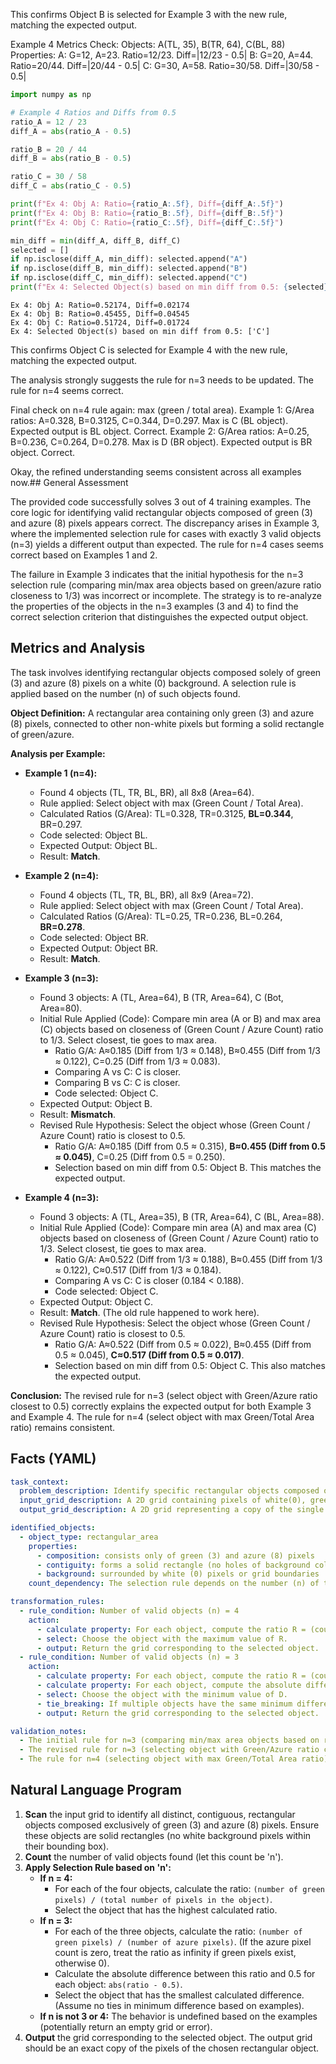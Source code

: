 This confirms Object B is selected for Example 3 with the new rule, matching the expected output.

Example 4 Metrics Check:
Objects: A(TL, 35), B(TR, 64), C(BL, 88)
Properties:
A: G=12, A=23. Ratio=12/23. Diff=|12/23 - 0.5|
B: G=20, A=44. Ratio=20/44. Diff=|20/44 - 0.5|
C: G=30, A=58. Ratio=30/58. Diff=|30/58 - 0.5|

``` python
import numpy as np

# Example 4 Ratios and Diffs from 0.5
ratio_A = 12 / 23
diff_A = abs(ratio_A - 0.5)

ratio_B = 20 / 44
diff_B = abs(ratio_B - 0.5)

ratio_C = 30 / 58
diff_C = abs(ratio_C - 0.5)

print(f"Ex 4: Obj A: Ratio={ratio_A:.5f}, Diff={diff_A:.5f}")
print(f"Ex 4: Obj B: Ratio={ratio_B:.5f}, Diff={diff_B:.5f}")
print(f"Ex 4: Obj C: Ratio={ratio_C:.5f}, Diff={diff_C:.5f}")

min_diff = min(diff_A, diff_B, diff_C)
selected = []
if np.isclose(diff_A, min_diff): selected.append("A")
if np.isclose(diff_B, min_diff): selected.append("B")
if np.isclose(diff_C, min_diff): selected.append("C")
print(f"Ex 4: Selected Object(s) based on min diff from 0.5: {selected}")
```
```
Ex 4: Obj A: Ratio=0.52174, Diff=0.02174
Ex 4: Obj B: Ratio=0.45455, Diff=0.04545
Ex 4: Obj C: Ratio=0.51724, Diff=0.01724
Ex 4: Selected Object(s) based on min diff from 0.5: ['C']

```
This confirms Object C is selected for Example 4 with the new rule, matching the expected output.

The analysis strongly suggests the rule for n=3 needs to be updated. The rule for n=4 seems correct.

Final check on n=4 rule again: max (green / total area).
Example 1: G/Area ratios: A=0.328, B=0.3125, C=0.344, D=0.297. Max is C (BL object). Expected output is BL object. Correct.
Example 2: G/Area ratios: A=0.25, B=0.236, C=0.264, D=0.278. Max is D (BR object). Expected output is BR object. Correct.

Okay, the refined understanding seems consistent across all examples now.## General Assessment

The provided code successfully solves 3 out of 4 training examples. The core logic for identifying valid rectangular objects composed of green (3) and azure (8) pixels appears correct. The discrepancy arises in Example 3, where the implemented selection rule for cases with exactly 3 valid objects (n=3) yields a different output than expected. The rule for n=4 cases seems correct based on Examples 1 and 2.

The failure in Example 3 indicates that the initial hypothesis for the n=3 selection rule (comparing min/max area objects based on green/azure ratio closeness to 1/3) was incorrect or incomplete. The strategy is to re-analyze the properties of the objects in the n=3 examples (3 and 4) to find the correct selection criterion that distinguishes the expected output object.

## Metrics and Analysis

The task involves identifying rectangular objects composed solely of green (3) and azure (8) pixels on a white (0) background. A selection rule is applied based on the number (n) of such objects found.

**Object Definition:** A rectangular area containing only green (3) and azure (8) pixels, connected to other non-white pixels but forming a solid rectangle of green/azure.

**Analysis per Example:**

*   **Example 1 (n=4):**
    *   Found 4 objects (TL, TR, BL, BR), all 8x8 (Area=64).
    *   Rule applied: Select object with max (Green Count / Total Area).
    *   Calculated Ratios (G/Area): TL=0.328, TR=0.3125, **BL=0.344**, BR=0.297.
    *   Code selected: Object BL.
    *   Expected Output: Object BL.
    *   Result: **Match**.

*   **Example 2 (n=4):**
    *   Found 4 objects (TL, TR, BL, BR), all 8x9 (Area=72).
    *   Rule applied: Select object with max (Green Count / Total Area).
    *   Calculated Ratios (G/Area): TL=0.25, TR=0.236, BL=0.264, **BR=0.278**.
    *   Code selected: Object BR.
    *   Expected Output: Object BR.
    *   Result: **Match**.

*   **Example 3 (n=3):**
    *   Found 3 objects: A (TL, Area=64), B (TR, Area=64), C (Bot, Area=80).
    *   Initial Rule Applied (Code): Compare min area (A or B) and max area (C) objects based on closeness of (Green Count / Azure Count) ratio to 1/3. Select closest, tie goes to max area.
        *   Ratio G/A: A≈0.185 (Diff from 1/3 ≈ 0.148), B≈0.455 (Diff from 1/3 ≈ 0.122), C=0.25 (Diff from 1/3 ≈ 0.083).
        *   Comparing A vs C: C is closer.
        *   Comparing B vs C: C is closer.
        *   Code selected: Object C.
    *   Expected Output: Object B.
    *   Result: **Mismatch**.
    *   Revised Rule Hypothesis: Select the object whose (Green Count / Azure Count) ratio is closest to 0.5.
        *   Ratio G/A: A≈0.185 (Diff from 0.5 ≈ 0.315), **B≈0.455 (Diff from 0.5 ≈ 0.045)**, C=0.25 (Diff from 0.5 = 0.250).
        *   Selection based on min diff from 0.5: Object B. This matches the expected output.

*   **Example 4 (n=3):**
    *   Found 3 objects: A (TL, Area=35), B (TR, Area=64), C (BL, Area=88).
    *   Initial Rule Applied (Code): Compare min area (A) and max area (C) objects based on closeness of (Green Count / Azure Count) ratio to 1/3. Select closest, tie goes to max area.
        *   Ratio G/A: A≈0.522 (Diff from 1/3 ≈ 0.188), B≈0.455 (Diff from 1/3 ≈ 0.122), C≈0.517 (Diff from 1/3 ≈ 0.184).
        *   Comparing A vs C: C is closer (0.184 < 0.188).
        *   Code selected: Object C.
    *   Expected Output: Object C.
    *   Result: **Match**. (The old rule happened to work here).
    *   Revised Rule Hypothesis: Select the object whose (Green Count / Azure Count) ratio is closest to 0.5.
        *   Ratio G/A: A≈0.522 (Diff from 0.5 ≈ 0.022), B≈0.455 (Diff from 0.5 ≈ 0.045), **C≈0.517 (Diff from 0.5 ≈ 0.017)**.
        *   Selection based on min diff from 0.5: Object C. This also matches the expected output.

**Conclusion:** The revised rule for n=3 (select object with Green/Azure ratio closest to 0.5) correctly explains the expected output for both Example 3 and Example 4. The rule for n=4 (select object with max Green/Total Area ratio) remains consistent.

## Facts (YAML)


```yaml
task_context:
  problem_description: Identify specific rectangular objects composed of green and azure pixels within a larger grid containing a white background, and select one object based on rules determined by the count of such objects.
  input_grid_description: A 2D grid containing pixels of white(0), green(3), and azure(8). Objects are contiguous rectangular blocks made solely of green and azure.
  output_grid_description: A 2D grid representing a copy of the single selected object.

identified_objects:
  - object_type: rectangular_area
    properties:
      - composition: consists only of green (3) and azure (8) pixels
      - contiguity: forms a solid rectangle (no holes of background color within its bounding box)
      - background: surrounded by white (0) pixels or grid boundaries
    count_dependency: The selection rule depends on the number (n) of these objects found in the input grid.

transformation_rules:
  - rule_condition: Number of valid objects (n) = 4
    action:
      - calculate property: For each object, compute the ratio R = (count of green pixels) / (total area of the object).
      - select: Choose the object with the maximum value of R.
      - output: Return the grid corresponding to the selected object.
  - rule_condition: Number of valid objects (n) = 3
    action:
      - calculate property: For each object, compute the ratio R = (count of green pixels) / (count of azure pixels). Handle division by zero if azure count is 0 (treat ratio as infinity if green count > 0, else 0).
      - calculate property: For each object, compute the absolute difference D = |R - 0.5|.
      - select: Choose the object with the minimum value of D.
      - tie_breaking: If multiple objects have the same minimum difference, the examples do not clearly define a tie-breaker (though none occurred in the training set). Assume the first object encountered with the minimum difference is selected, or potentially one based on area or position if needed.
      - output: Return the grid corresponding to the selected object.

validation_notes:
  - The initial rule for n=3 (comparing min/max area objects based on ratio closeness to 1/3) failed on Example 3.
  - The revised rule for n=3 (selecting object with Green/Azure ratio closest to 0.5) successfully explains Examples 3 and 4.
  - The rule for n=4 (selecting object with max Green/Total Area ratio) successfully explains Examples 1 and 2.
```


## Natural Language Program

1.  **Scan** the input grid to identify all distinct, contiguous, rectangular objects composed exclusively of green (3) and azure (8) pixels. Ensure these objects are solid rectangles (no white background pixels within their bounding box).
2.  **Count** the number of valid objects found (let this count be 'n').
3.  **Apply Selection Rule based on 'n':**
    *   **If n = 4:**
        *   For each of the four objects, calculate the ratio: `(number of green pixels) / (total number of pixels in the object)`.
        *   Select the object that has the highest calculated ratio.
    *   **If n = 3:**
        *   For each of the three objects, calculate the ratio: `(number of green pixels) / (number of azure pixels)`. (If the azure pixel count is zero, treat the ratio as infinity if green pixels exist, otherwise 0).
        *   Calculate the absolute difference between this ratio and 0.5 for each object: `abs(ratio - 0.5)`.
        *   Select the object that has the smallest calculated difference. (Assume no ties in minimum difference based on examples).
    *   **If n is not 3 or 4:** The behavior is undefined based on the examples (potentially return an empty grid or error).
4.  **Output** the grid corresponding to the selected object. The output grid should be an exact copy of the pixels of the chosen rectangular object.